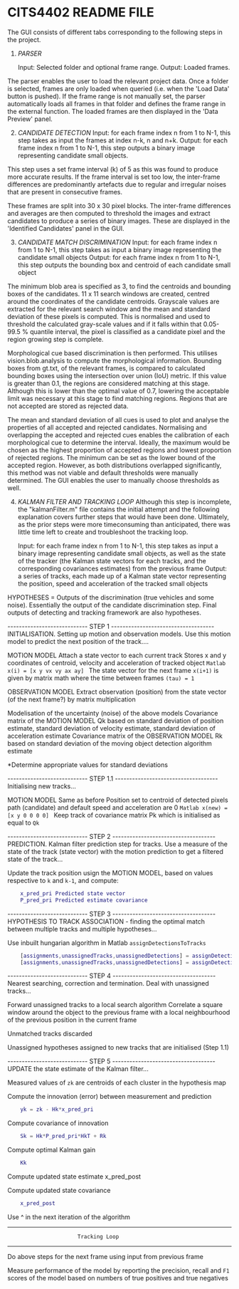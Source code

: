 # CITS4402 README FILE

The GUI consists of different tabs corresponding to the following steps in the project.

1. *PARSER*

	Input: Selected folder and optional frame range. 
	Output: Loaded frames.

The parser enables the user to load the relevant project data. Once a folder is selected, frames are only loaded when queried (i.e. when the 'Load Data' button is pushed). If the frame range is not manually set, the parser automatically loads all frames in that folder and defines the frame range in the external function. The loaded frames are then displayed in the 'Data Preview' panel. 

2. *CANDIDATE DETECTION*
	Input: for each frame index n from 1 to N-1, this step takes as input the frames at index n-k, n and n+k. 
	Output: for each frame index n from 1 to N-1, this step outputs a binary image representing candidate small objects.

This step uses a set frame interval (k) of 5 as this was found to produce more accurate results. If the frame interval is set too low, the inter-frame differences are predominantly artefacts due to regular and irregular noises that are present in consecutive frames. 

These frames are split into 30 x 30 pixel blocks. The inter-frame differences and averages are then computed to threshold the images and extract candidates to produce a series of binary images. These are displayed in the 'Identified Candidates' panel in the GUI. 

3. *CANDIDATE MATCH DISCRIMINATION*
	Input: for each frame index n from 1 to N-1, this step takes as input a binary image representing the candidate small objects
	Output: for each frame index n from 1 to N-1, this step outputs the bounding box and centroid of each candidate small object

The minimum blob area is specified as 3, to find the centroids and bounding boxes of the candidates. 11 x 11 search windows are created, centred around the coordinates of the candidate centroids. Grayscale values are extracted for the relevant search window and the mean and standard deviation of these pixels is computed. This is normalised and used to threshold the calculated gray-scale values and if it falls within that 0.05-99.5 % quantile interval, the pixel is classified as a candidate pixel and the region growing step is complete. 

Morphological cue based discrimination is then performed. This utilises vision.blob.analysis to compute the morphological information. Bounding boxes from gt.txt, of the relevant frames, is compared to calculated bounding boxes using the intersection over union (IoU) metric. If this value is greater than 0.1, the regions are considered matching at this stage. Although this is lower than the optimal value of 0.7, lowering the acceptable limit was necessary at this stage to find matching regions. Regions that are not accepted are stored as rejected data. 

The mean and standard deviation of all cues is used to plot and analyse the properties of all accepted and rejected candidates. Normalising and overlapping the accepted and rejected cues enables the calibration of each morphological cue to determine the interval. Ideally, the maximum would be chosen as the highest proportion of accepted regions and lowest proportion of rejected regions. The minimum can be set as the lower bound of the accepted region. However, as both distributions overlapped significantly, this method was not viable and default thresholds were manually determined. The GUI enables the user to manually choose thresholds as well. 

4. *KALMAN FILTER AND TRACKING LOOP*
Although this step is incomplete, the "kalmanFilter.m" file contains the initial attempt and the following explanation covers further steps that would have been done. Ultimately, as the prior steps were more timeconsuming than anticipated, there was little time left to create and troubleshoot the tracking loop. 

	Input: for each frame index n from 1 to N-1, this step takes as input a binary image representing candidate small objects, as well as the state of the tracker (the Kalman state vectors for each tracks, and the corresponding covariances estimates) from the previous frame
	Output: a series of tracks, each made up of a Kalman state vector representing the position, speed and acceleration of the tracked small objects

HYPOTHESES = Outputs of the discrimination (true vehicles and some noise). Essentially the output of the candidate discrimination step. Final outputs of detecting and tracking framework are also hypotheses. 

---------------------------- STEP 1 ------------------------------------
INITIALISATION. Setting up motion and observation models. Use this motion model to predict the next position of the track....

MOTION MODEL Attach a state vector to each current track 
    Stores x and y coordinates of centroid, velocity and acceleration of tracked object
    ```Matlab
        x(i) = [x y vx vy ax ay]
	```
The state vector for the next frame `x(i+1)` is given by matrix math where the time between frames `(tau) = 1`

OBSERVATION MODEL Extract observation (position) from the state vector (of the next frame?) by matrix multiplication

Modelisation of the uncertainty (noise) of the above models 
Covariance matrix of the MOTION MODEL
	Qk based on standard deviation of position estimate, standard deviation of velocity estimate, standard deviation of acceleration estimate
Covariance matrix of the OBSERVATION MODEL
	Rk based on standard deviation of the moving object detection algorithm estimate 

*Determine appropriate values for standard deviations

---------------------------- STEP 1.1 ------------------------------------
Initialising new tracks... 

MOTION MODEL Same as before 
    Position set to centroid of detected pixels path (candidate) and
    default speed and acceleration are 0
	```Matlab
        x(new) = [x y 0 0 0 0]
	```
Keep track of covariance matrix Pk which is initialised as equal to `Qk`

---------------------------- STEP 2 ------------------------------------
PREDICTION. Kalman filter prediction step for tracks. Use a measure of the state of
the track (state vector) with the motion prediction to get a filtered
state of the track...

Update the track position usign the MOTION MODEL, based on values respective
to `k` and `k-1`, and compute:
```Matlab
    x_pred_pri Predicted state vector 
    P_pred_pri Predicted estimate covariance 
```

---------------------------- STEP 3 ------------------------------------
HYPOTHESIS TO TRACK ASSOCIATION - finding the optimal match between
multiple tracks and multiple hypotheses...

Use inbuilt hungarian algorithm in Matlab `assignDetectionsToTracks`
```Matlab
    [assignments,unassignedTracks,unassignedDetections] = assignDetectionsToTracks(costMatrix,costOfNonAssignment)
    [assignments,unassignedTracks,unassignedDetections] = assignDetectionsToTracks(costMatrix,unassignedTrackCost,unassignedDetectionCost)
```

---------------------------- STEP 4 ------------------------------------
Nearest searching, correction and termination. Deal with unassigned tracks...

Forward unassigned tracks to a local search algorithm 
    Correlate a square window around the object to the previous frame
    with a local neighbourhood of the previous position in the current
    frame 

Unmatched tracks discarded 

Unassigned hypotheses assigned to new tracks that are initialised (Step
1.1)

---------------------------- STEP 5 ------------------------------------
UPDATE the state estimate of the Kalman filter...

Measured values of `zk` are centroids of each cluster in the hypothesis map

Compute the innovation (error) between measurement and prediction
```Matlab
    yk = zk - Hk*x_pred_pri
```

Compute covariance of innovation
```Matlab
    Sk = Hk*P_pred_pri*HkT + Rk
```
Compute optimal Kalman gain
```Matlab
    Kk
```

Compute updated state estimate 
    x_pred_post

Compute updated state covariance
```Matlab
    x_pred_post
```

Use ^ in the next iteration of the algorithm 

------------------------------------------------------------------------
                          Tracking Loop
------------------------------------------------------------------------
Do above steps for the next frame using input from previous frame

Measure performance of the model by reporting the precision, recall and
`F1` scores of the model based on numbers of true positives and true
negatives 
